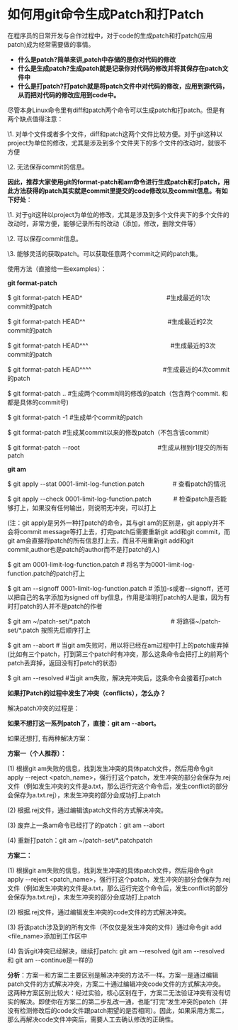 # 如何用git命令生成Patch和打Patch		



在程序员的日常开发与合作过程中，对于code的生成patch和打patch(应用patch)成为经常需要做的事情。

- **什么是patch?简单来讲,patch中存储的是你对代码的修改**
- **什么是生成patch?生成patch就是记录你对代码的修改并将其保存在patch文件中**
- **什么是打patch?打patch就是将patch文件中对代码的修改，应用到源代码，从而把对代码的修改应用到code中。**

尽管本身Linux命令里有diff和patch两个命令可以生成patch和打patch。但是有两个缺点值得注意：

\1. 对单个文件或者多个文件，diff和patch这两个文件比较方便。对于git这种以project为单位的修改，尤其是涉及到多个文件夹下的多个文件的改动时，就很不方便

\2. 无法保存commit的信息。

 

**因此，推荐大家使用git的format-patch和am命令进行生成patch和打patch，用此方法获得的patch其实就是commit里提交的code修改以及commit信息。有如下好处**：

\1. 对于git这种以project为单位的修改，尤其是涉及到多个文件夹下的多个文件的改动时，非常方便，能够记录所有的改动（添加，修改，删除文件等）

\2. 可以保存commit信息。

\3. 能够灵活的获取patch。可以获取任意两个commit之间的patch集。

 

使用方法（直接给一些examples）：

**git format-patch**

$ git format-patch HEAD^ 　　　　　　　　　　　　　   #生成最近的1次commit的patch

$ git format-patch HEAD^^　　　　　　　　　　　　　  #生成最近的2次commit的patch

$ git format-patch HEAD^^^ 　　　　　　　　　　　　　#生成最近的3次commit的patch

$ git format-patch HEAD^^^^ 　　　　　　　　　　　      #生成最近的4次commit的patch

$ git format-patch <r1>..<r2>                                               #生成两个commit间的修改的patch（包含两个commit.  <r1>和<r2>都是具体的commit号)

$ git format-patch -1 <r1>                                                   #生成单个commit的patch

$ git format-patch <r1>                                                       #生成某commit以来的修改patch（不包含该commit）

$ git format-patch --root <r1>　　　　　　　　　　　　   #生成从根到r1提交的所有patch

 

**git am**

$ git apply --stat 0001-limit-log-function.patch   　　　　  # 查看patch的情况

$ git apply --check 0001-limit-log-function.patch   　　　  # 检查patch是否能够打上，如果没有任何输出，则说明无冲突，可以打上

(注：git apply是另外一种打patch的命令，其与git am的区别是，git apply并不会将commit  message等打上去，打完patch后需要重新git add和git commit，而git  am会直接将patch的所有信息打上去，而且不用重新git add和git  commit,author也是patch的author而不是打patch的人)

$ git am 0001-limit-log-function.patch                                # 将名字为0001-limit-log-function.patch的patch打上

$ git am --signoff 0001-limit-log-function.patch                   # 添加-s或者--signoff，还可以把自己的名字添加为signed off  by信息，作用是注明打patch的人是谁，因为有时打patch的人并不是patch的作者

$ git am ~/patch-set/*.patch　　　　　　　　　　　　　# 将路径~/patch-set/*.patch 按照先后顺序打上

$ git am --abort                                                                    # 当git  am失败时，用以将已经在am过程中打上的patch废弃掉(比如有三个patch，打到第三个patch时有冲突，那么这条命令会把打上的前两个patch丢弃掉，返回没有打patch的状态)

$ git am --resolved                                                             #当git am失败，解决完冲突后，这条命令会接着打patch

 

**如果打Patch的过程中发生了冲突（conflicts），怎么办？**

解决patch冲突的过程是：

**如果不想打这一系列patch了，直接：git am --abort。**

如果还想打, 有两种解决方案：

**方案一（个人推荐）：**

(1) 根据git am失败的信息，找到发生冲突的具体patch文件，然后用命令git apply --reject  <patch_name>，强行打这个patch，发生冲突的部分会保存为.rej文件（例如发生冲突的文件是a.txt，那么运行完这个命令后，发生conflict的部分会保存为a.txt.rej），未发生冲突的部分会成功打上patch

(2) 根据.rej文件，通过编辑该patch文件的方式解决冲突。

(3) 废弃上一条am命令已经打了的patch：git am --abort

(4) 重新打patch：git am ~/patch-set/*.patchpatch

**方案二：**

(1) 根据git am失败的信息，找到发生冲突的具体patch文件，然后用命令git apply --reject  <patch_name>，强行打这个patch，发生冲突的部分会保存为.rej文件（例如发生冲突的文件是a.txt，那么运行完这个命令后，发生conflict的部分会保存为a.txt.rej），未发生冲突的部分会成功打上patch

(2) 根据.rej文件，通过编辑发生冲突的code文件的方式解决冲突。

(3) 将该patch涉及到的所有文件（不仅仅是发生冲突的文件）通过命令git add <file_name>添加到工作区中

(4) 告诉git冲突已经解决，继续打patch: git am --resolved (git am --resolved 和 git am --continue是一样的)

 

**分析**：方案一和方案二主要区别是解决冲突的方法不一样。方案一是通过编辑patch文件的方式解决冲突，方案二十通过编辑冲突code文件的方式解决冲突。这两种方案区别比较大：经过实验，核心区别在于，方案二无法验证冲突有没有切实的解决。即使你在方案二的第二步乱改一通，也能“打完”发生冲突的patch（并没有检测修改后的code文件跟patch期望的是否相同）。因此，如果采用方案二，那么再解决code文件冲突后，需要人工去确认修改的正确性。

